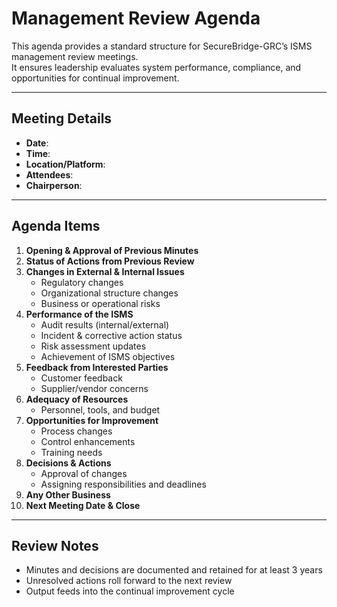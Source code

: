 # Management Review Agenda

This agenda provides a standard structure for SecureBridge-GRC’s ISMS management review meetings.  
It ensures leadership evaluates system performance, compliance, and opportunities for continual improvement.

---

##  Meeting Details

- **Date**:  
- **Time**:  
- **Location/Platform**:  
- **Attendees**:  
- **Chairperson**:  

---

## Agenda Items

1. **Opening & Approval of Previous Minutes**  
2. **Status of Actions from Previous Review**  
3. **Changes in External & Internal Issues**  
   - Regulatory changes  
   - Organizational structure changes  
   - Business or operational risks
4. **Performance of the ISMS**  
   - Audit results (internal/external)  
   - Incident & corrective action status  
   - Risk assessment updates  
   - Achievement of ISMS objectives
5. **Feedback from Interested Parties**  
   - Customer feedback  
   - Supplier/vendor concerns
6. **Adequacy of Resources**  
   - Personnel, tools, and budget  
7. **Opportunities for Improvement**  
   - Process changes  
   - Control enhancements  
   - Training needs
8. **Decisions & Actions**  
   - Approval of changes  
   - Assigning responsibilities and deadlines
9. **Any Other Business**  
10. **Next Meeting Date & Close**

---

##  Review Notes

- Minutes and decisions are documented and retained for at least 3 years  
- Unresolved actions roll forward to the next review  
- Output feeds into the continual improvement cycle  

